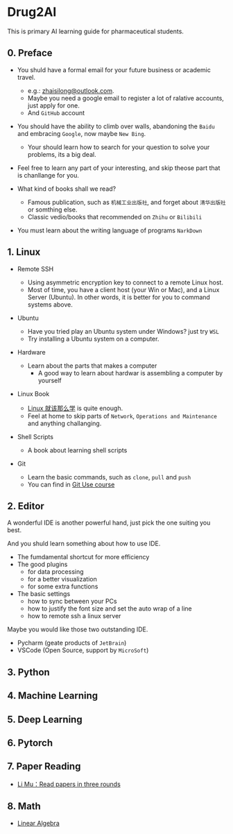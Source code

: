 # Drug2AI

This is primary AI learning guide for pharmaceutical students.

## 0. Preface

- You shuld have a formal email for your future business or academic travel.
  - e.g.: zhaisilong@outlook.com.
  - Maybe you need a google email to register a lot of ralative accounts, just apply for one.
  - And `GitHub` account
- You should have the ability to climb over walls, abandoning the `Baidu` and embracing `Google`, now maybe `New Bing`.
    - Your should learn how to search for your question to solve your problems, its a big deal.

- Feel free to learn any part of your interesting, and skip theose part that is chanllange for you.
- What kind of books shall we read?
    - Famous publication, such as `机械工业出版社`, and forget about `清华出版社` or somthing else.
    - Classic vedio/books that recommended on `Zhihu` or `Bilibili`

- You must learn about the writing language of programs `NarkDown`

## 1. Linux

- Remote SSH
    - Using asymmetric encryption key to connect to a remote Linux host.
    - Most of time, you have a client host (your Win or Mac), and a Linux Server (Ubuntu). In other words, it is better for you to command systems above.

- Ubuntu
    - Have you tried play an Ubuntu system under Windows? just try `WSL`
    - Try installing a Ubuntu system on a computer.

- Hardware
    - Learn about the parts that makes a computer
        - A good way to learn about hardwar is assembling a computer by yourself

- Linux Book
    - [Linux 就该那么学](https://www.linuxprobe.com) is quite enough.
    - Feel at home to skip parts of `Network`, `Operations and Maintenance` and anything challanging.

- Shell Scripts
    - A book about learning shell scripts


-   Git
    -   Learn the basic commands, such as `clone`, `pull` and `push`
    -   You can find in [Git Use course](https://zhuanlan.zhihu.com/p/135183491)

## 2. Editor

A wonderful IDE is another powerful hand, just pick the one suiting you best.

And you shuld learn something about how to use IDE.

-   The fumdamental shortcut for more efficiency
-   The good plugins
    -   for data processing
    -   for a better visualization
    -   for some extra functions
-   The basic settings
    -   how to sync between your PCs
    -   how to justify the font size and set the auto wrap of a line
    -   how to remote ssh a linux server



Maybe you would like those two outstanding IDE.

-   Pycharm (geate products of `JetBrain`)
-   VSCode (Open Source, support by `MicroSoft`)

## 3. Python

## 4. Machine Learning

## 5. Deep Learning

## 6. Pytorch

## 7. Paper Reading

- [Li Mu：Read papers in three rounds](https://www.bilibili.com/video/BV1H44y1t75x)

## 8. Math

- [Linear Algebra](https://www.bilibili.com/video/BV1ib411t7YR/?spm_id_from=333.1007.top_right_bar_window_custom_collection.content.click&vd_source=18d2716e10f54bf325d88320f12c165e)
